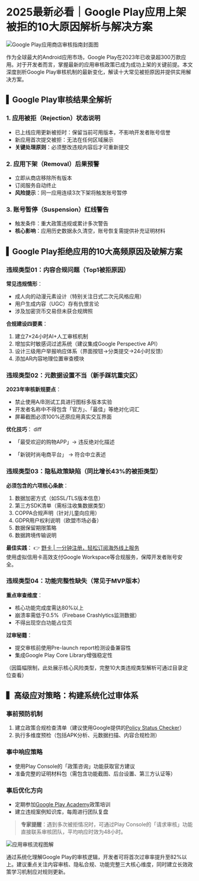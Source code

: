 # 2025最新必看｜Google Play应用上架被拒的10大原因解析与解决方案

![Google Play应用商店审核指南封面图](https://bbtdd.com/wp-content/uploads/img/14794987.webp)

作为全球最大的Android应用市场，Google Play在2023年已收录超300万款应用。对于开发者而言，掌握最新的应用审核政策已成为成功上架的关键前提。本文深度剖析Google Play审核机制的最新变化，解读十大常见被拒原因并提供实用解决方案。

## ▍Google Play审核结果全解析

### 1. 应用被拒（Rejection）状态说明
- 已上线应用更新被拒时：保留当前可用版本，不影响开发者账号信誉
- 新应用首次提交被拒：无法在任何区域展示
- **关键处理原则**：必须整改违规内容后才可重新提交

### 2. 应用下架（Removal）后果预警
- 立即从商店移除所有版本
- 订阅服务自动终止
- **风险提示**：同一应用连续3次下架将触发账号暂停

### 3. 账号暂停（Suspension）红线警告
- 触发条件：重大政策违规或累计多次警告
- **核心影响**：应用历史数据永久清空，账号恢复需提供补充证明材料

## ▍Google Play拒绝应用的10大高频原因及破解方案

### 违规类型01：内容合规问题（Top1被拒原因）
**常见违规情形**：
- 成人向的动漫元素设计（特别关注日式二次元风格应用）
- 用户生成内容（UGC）存有仇恨言论
- 涉及加密货币交易但未获合规牌照

**合规建设四要素**：
1. 建立7×24小时AI+人工审核机制
2. 增加实时敏感词过滤系统（建议集成Google Perspective API）
3. 设计三级用户举报响应体系（界面按钮→分类提交→24小时反馈）
4. 添加AR内容地理位置审查模块

### 违规类型02：元数据设置不当（新手踩坑重灾区）
**2023年审核新规要点**：
- 禁止使用A/B测试工具进行图标多版本实验
- 开发者名称中不得包含「官方」、「最佳」等绝对化词汇
- 屏幕截图必须100%还原应用真实交互界面

**优化技巧**：
diff
- 「最受欢迎的购物APP」→ 违反绝对化描述
+ 「新锐时尚电商平台」 → 符合中立表述


### 违规类型03：隐私政策缺陷（同比增长43%的被拒类型）
**必须包含的六项核心条款**：
1. 数据加密方式（如SSL/TLS版本信息）
2. 第三方SDK清单（需标注收集数据类型）
3. COPPA合规声明（针对儿童向应用）
4. GDPR用户权利说明（欧盟市场必备）
5. 数据保留期限策略
6. 数据跨境传输说明

**最佳实践**：
👉 [野卡 | 一分钟注册，轻松订阅海外线上服务](https://bbtdd.com/yeka)  
使用虚拟信用卡高效支付Google Workspace等合规服务，保障开发者账号安全。

### 违规类型04：功能完整性缺失（常见于MVP版本）
**重点审查维度**：
- 核心功能完成度需达80%以上
- 崩溃率需低于0.5%（Firebase Crashlytics监测数据）
- 不得出现空白功能占位页

**过审秘籍**：
- 提交审核前使用Pre-launch report检测设备兼容性
- 集成Google Play Core Library增强稳定性

（因篇幅限制，此处展示核心风险类型，完整10大类违规类型解析可通过目录定位查看）

## ▍高级应对策略：构建系统化过审体系

### 事前预防机制
1. 建立政策合规检查清单（建议使用Google提供的[Policy Status Checker](https://bbtdd.com/yeka)）
2. 执行多维度预检（包括APK分析、元数据扫描、内容合规检测）

### 事中响应策略
- 使用Play Console的「政策咨询」功能获取官方建议
- 准备完整的证明材料包（需包含功能截图、后台设置、第三方认证等）

### 事后优化方向
- 定期参加[Google Play Academy](https://bbtdd.com/yeka)政策培训
- 建立违规案例知识库，每周进行团队复盘

> **专家提醒**：遇到多次被拒情况时，可通过Play Console的「请求审核」功能直接联系审核团队，平均响应时效为48小时。 

![应用审核流程图解](https://bbtdd.com/wp-content/uploads/img/76760951683716.webp)

通过系统化理解Google Play的审核逻辑，开发者可将首次过审率提升至82%以上。建议重点关注内容审核、隐私合规、功能完整三大核心维度，同时建立长效政策学习机制应对规则更新。